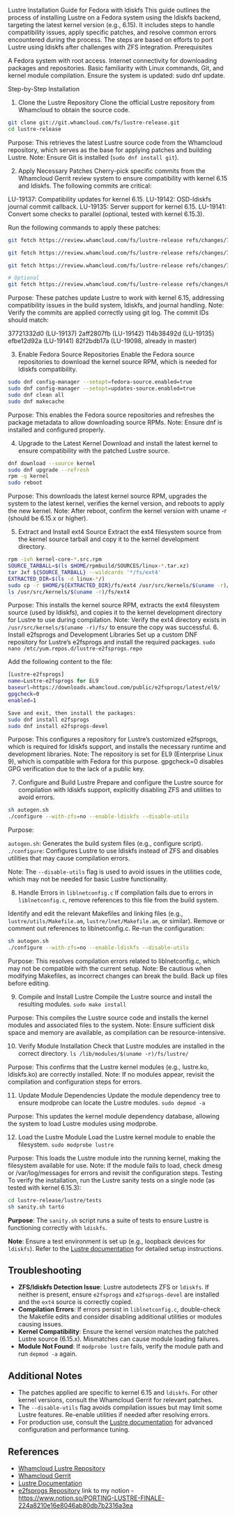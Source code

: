Lustre Installation Guide for Fedora with ldiskfs
This guide outlines the process of installing Lustre on a Fedora system using the ldiskfs backend, targeting the latest kernel version (e.g., 6.15). It includes steps to handle compatibility issues, apply specific patches, and resolve common errors encountered during the process. The steps are based on efforts to port Lustre using ldiskfs after challenges with ZFS integration.
Prerequisites

A Fedora system with root access.
Internet connectivity for downloading packages and repositories.
Basic familiarity with Linux commands, Git, and kernel module compilation.
Ensure the system is updated: sudo dnf update.

Step-by-Step Installation
1. Clone the Lustre Repository
Clone the official Lustre repository from Whamcloud to obtain the source code.
```bash
git clone git://git.whamcloud.com/fs/lustre-release.git
cd lustre-release
```

Purpose: This retrieves the latest Lustre source code from the Whamcloud repository, which serves as the base for applying patches and building Lustre.
Note: Ensure Git is installed (```sudo dnf install git```).

2. Apply Necessary Patches
Cherry-pick specific commits from the Whamcloud Gerrit review system to ensure compatibility with kernel 6.15 and ldiskfs. The following commits are critical:

LU-19137: Compatibility updates for kernel 6.15.
LU-19142: OSD-ldiskfs journal commit callback.
LU-19135: Server support for kernel 6.15.
LU-19141: Convert some checks to parallel (optional, tested with kernel 6.15.3).

Run the following commands to apply these patches:
```bash 
git fetch https://review.whamcloud.com/fs/lustre-release refs/changes/70/59970/1 && git cherry-pick FETCH_HEAD

git fetch https://review.whamcloud.com/fs/lustre-release refs/changes/72/59972/1 && git cherry-pick FETCH_HEAD

git fetch https://review.whamcloud.com/fs/lustre-release refs/changes/73/59973/1 && git cherry-pick FETCH_HEAD

# Optional
git fetch https://review.whamcloud.com/fs/lustre-release refs/changes/69/59969/1 && git cherry-pick FETCH_HEAD
```

Purpose: These patches update Lustre to work with kernel 6.15, addressing compatibility issues in the build system, ldiskfs, and journal handling.
Note: Verify the commits are applied correctly using git log. The commit IDs should match:

37721332d0 (LU-19137)
2aff2807fb (LU-19142)
114b38492d (LU-19135)
efbe12d92a (LU-19141)
82f2bdb17a (LU-19098, already in master)

3. Enable Fedora Source Repositories
Enable the Fedora source repositories to download the kernel source RPM, which is needed for ldiskfs compatibility.
```bash
sudo dnf config-manager --setopt=fedora-source.enabled=true
sudo dnf config-manager --setopt=updates-source.enabled=true
sudo dnf clean all
sudo dnf makecache
```

Purpose: This enables the Fedora source repositories and refreshes the package metadata to allow downloading source RPMs.
Note: Ensure dnf is installed and configured properly.

4. Upgrade to the Latest Kernel
Download and install the latest kernel to ensure compatibility with the patched Lustre source.
```bash
dnf download --source kernel
sudo dnf upgrade --refresh
rpm -q kernel
sudo reboot
```

Purpose: This downloads the latest kernel source RPM, upgrades the system to the latest kernel, verifies the kernel version, and reboots to apply the new kernel.
Note: After reboot, confirm the kernel version with uname -r (should be 6.15.x or higher).

5. Extract and Install ext4 Source
Extract the ext4 filesystem source from the kernel source tarball and copy it to the kernel development directory.
```bash
rpm -ivh kernel-core-*.src.rpm
SOURCE_TARBALL=$(ls $HOME/rpmbuild/SOURCES/linux-*.tar.xz)
tar Jxf ${SOURCE_TARBALL} --wildcards '*/fs/ext4'
EXTRACTED_DIR=$(ls -d linux-*/)
sudo cp -r $HOME/${EXTRACTED_DIR}/fs/ext4 /usr/src/kernels/$(uname -r)/fs/
ls /usr/src/kernels/$(uname -r)/fs/ext4
```

Purpose: This installs the kernel source RPM, extracts the ext4 filesystem source (used by ldiskfs), and copies it to the kernel development directory for Lustre to use during compilation.
Note: Verify the ext4 directory exists in ``/usr/src/kernels/$(uname -r)/fs/`` to ensure the copy was successful.
6. Install e2fsprogs and Development Libraries
Set up a custom DNF repository for Lustre’s e2fsprogs and install the required packages.
``sudo nano /etc/yum.repos.d/lustre-e2fsprogs.repo``

Add the following content to the file:
```bash
[Lustre-e2fsprogs]
name=Lustre-e2fsprogs for EL9
baseurl=https://downloads.whamcloud.com/public/e2fsprogs/latest/el9/
gpgcheck=0
enabled=1
```
```bash
Save and exit, then install the packages:
sudo dnf install e2fsprogs
sudo dnf install e2fsprogs-devel
```

Purpose: This configures a repository for Lustre’s customized e2fsprogs, which is required for ldiskfs support, and installs the necessary runtime and development libraries.
Note: The repository is set for EL9 (Enterprise Linux 9), which is compatible with Fedora for this purpose. gpgcheck=0 disables GPG verification due to the lack of a public key.

7. Configure and Build Lustre
Prepare and configure the Lustre source for compilation with ldiskfs support, explicitly disabling ZFS and utilities to avoid errors.
```bash
sh autogen.sh
./configure --with-zfs=no --enable-ldiskfs --disable-utils
```

Purpose: 

`autogen.sh`: Generates the build system files (e.g., configure script).
`./configure`: Configures Lustre to use ldiskfs instead of ZFS and disables utilities that may cause compilation errors.

Note: The `--disable-utils` flag is used to avoid issues in the utilities code, which may not be needed for basic Lustre functionality.

8. Handle Errors in `liblnetconfig.c`
If compilation fails due to errors in `liblnetconfig.c`, remove references to this file from the build system.

Identify and edit the relevant Makefiles and linking files (e.g., `lustre/utils/Makefile.am`, `lustre/lnet/Makefile.am`, or similar).
Remove or comment out references to liblnetconfig.c.
Re-run the configuration:
```bash
sh autogen.sh
./configure --with-zfs=no --enable-ldiskfs --disable-utils
```

Purpose: This resolves compilation errors related to liblnetconfig.c, which may not be compatible with the current setup.
Note: Be cautious when modifying Makefiles, as incorrect changes can break the build. Back up files before editing.

9. Compile and Install Lustre
Compile the Lustre source and install the resulting modules.
``sudo make install``

Purpose: This compiles the Lustre source code and installs the kernel modules and associated files to the system.
Note: Ensure sufficient disk space and memory are available, as compilation can be resource-intensive.

10. Verify Module Installation
Check that Lustre modules are installed in the correct directory.
``ls /lib/modules/$(uname -r)/fs/lustre/``

Purpose: This confirms that the Lustre kernel modules (e.g., lustre.ko, ldiskfs.ko) are correctly installed.
Note: If no modules appear, revisit the compilation and configuration steps for errors.

11. Update Module Dependencies
Update the module dependency tree to ensure modprobe can locate the Lustre modules.
``sudo depmod -a``

Purpose: This updates the kernel module dependency database, allowing the system to load Lustre modules using modprobe.

12. Load the Lustre Module
Load the Lustre kernel module to enable the filesystem.
``sudo modprobe lustre``

Purpose: This loads the Lustre module into the running kernel, making the filesystem available for use.
Note: If the module fails to load, check dmesg or /var/log/messages for errors and revisit the configuration steps.
Testing
To verify the installation, run the Lustre sanity tests on a single node (as tested with kernel 6.15.3):
```bash
cd lustre-release/lustre/tests
sh sanity.sh tartó
```

**Purpose**: The `sanity.sh` script runs a suite of tests to ensure Lustre is functioning correctly with `ldiskfs`.

**Note**: Ensure a test environment is set up (e.g., loopback devices for `ldiskfs`). Refer to the [Lustre documentation](https://doc.lustre.org/) for detailed setup instructions.

## Troubleshooting
- **ZFS/ldiskfs Detection Issue**: Lustre autodetects ZFS or `ldiskfs`. If neither is present, ensure `e2fsprogs` and `e2fsprogs-devel` are installed and the `ext4` source is correctly copied.
- **Compilation Errors**: If errors persist in `liblnetconfig.c`, double-check the Makefile edits and consider disabling additional utilities or modules causing issues.
- **Kernel Compatibility**: Ensure the kernel version matches the patched Lustre source (6.15.x). Mismatches can cause module loading failures.
- **Module Not Found**: If `modprobe lustre` fails, verify the module path and run `depmod -a` again.

## Additional Notes
- The patches applied are specific to kernel 6.15 and `ldiskfs`. For other kernel versions, consult the Whamcloud Gerrit for relevant patches.
- The `--disable-utils` flag avoids compilation issues but may limit some Lustre features. Re-enable utilities if needed after resolving errors.
- For production use, consult the [Lustre documentation](https://doc.lustre.org/) for advanced configuration and performance tuning.

## References
- [Whamcloud Lustre Repository](https://git.whamcloud.com/fs/lustre-release.git)
- [Whamcloud Gerrit](https://review.whamcloud.com/)
- [Lustre Documentation](https://doc.lustre.org/)
- [e2fsprogs Repository](https://downloads.whamcloud.com/public/e2fsprogs/latest/el9/)
link to my notion -https://www.notion.so/PORTING-LUSTRE-FINALE-224a8210e16e8046ab80db7b2316a3ea